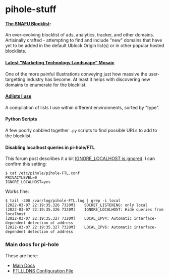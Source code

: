# pihole-stuff

#### [The SNAFU Blocklist](https://github.com/RooneyMcNibNug/pihole-stuff/blob/master/SNAFU.txt):
An ever-evolving blocklist of ads, analytics, tracker, and other domains. Artisinally crafted - attempting to find and include "new" domains that have yet to be added in the default Ublock Origin list(s) or in other popular hosted blocklists.

#### [Latest "Marketing Technology Landscape" Mosaic](https://github.com/RooneyMcNibNug/pihole-stuff/blob/master/martech5000k2020Apr.jpg)
One of the more painful illustrations conveying just how massive the user-targetting industry has become. At least it helps with discovering new domains to enumerate for the blocklist.

#### [Adlists I use](https://github.com/RooneyMcNibNug/pihole-stuff/blob/master/adlists_config.txt)
A compilation of lists I use within different environments, sorted by "type".

#### Python Scripts
A few poorly cobbled together `.py` scripts to find possible URLs to add to the blocklist.

#### Disabling localhost queries in pi-hole/FTL
This forum post describes it a bit [IGNORE_LOCALHOST is ignored](https://discourse.pi-hole.net/t/ignore-localhost-is-ignored/41036). I can confirm this setting:

```
$ cat /etc/pihole/pihole-FTL.conf
PRIVACYLEVEL=0
IGNORE_LOCALHOST=yes
```

Works fine:
```
$ tail -200 /var/log/pihole-FTL.log | grep -i local
[2022-03-07 22:19:35.326 7320M]    SOCKET_LISTENING: only local
[2022-03-07 22:19:35.326 7320M]    IGNORE_LOCALHOST: Hide queries from localhost
[2022-03-07 22:19:35.327 7320M]    LOCAL_IPV4: Automatic interface-dependent detection of address
[2022-03-07 22:19:35.327 7320M]    LOCAL_IPV6: Automatic interface-dependent detection of address
```

### Main docs for pi-hole
These are here:
 - [Main Docs](https://docs.pi-hole.net/)
 - [FTLLLDNS Configuration File](https://docs.pi-hole.net/ftldns/configfile/)
